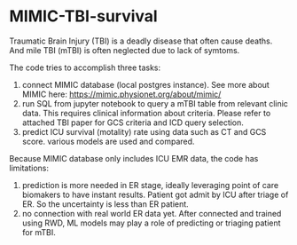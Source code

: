 # MIMIC-TBI-survival

Traumatic Brain Injury (TBI) is a deadly disease that often cause deaths. And mile TBI (mTBI) is often neglected due to lack of symtoms.

The code tries to accomplish three tasks:
1. connect MIMIC database (local postgres instance).  See more about MIMIC here: https://mimic.physionet.org/about/mimic/
2. run SQL from jupyter notebook to query a mTBI table from relevant clinic data. This requires clinical information about criteria. Please refer to attached TBI paper for GCS criteria and ICD query selection. 
3. predict ICU survival (motality) rate using data such as CT and GCS score. various models are used and compared. 

Because MIMIC database only includes ICU EMR data, the code has limitations: 
1. prediction is more needed in ER stage, ideally leveraging point of care biomakers to have instant results. Patient got admit by ICU after triage of ER. So the uncertainty is less than ER patient.
2. no connection with real world ER data yet. After connected and trained using RWD, ML models may play a role of predicting or triaging patient for mTBI.

